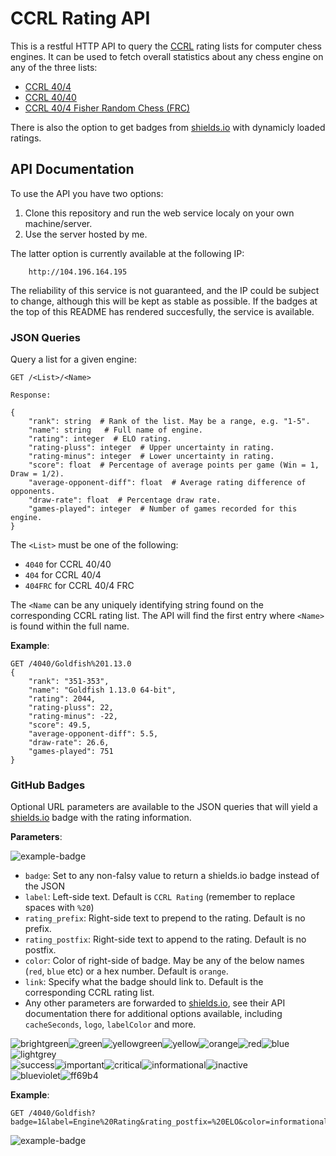 # CCRL Rating API

This is a restful HTTP API to query the [CCRL](http://ccrl.chessdom.com/ccrl/404/) rating lists for computer chess engines. It can be used to fetch overall statistics about any chess engine on any of the three lists:

  * [CCRL 40/4](http://ccrl.chessdom.com/ccrl/404/)
  * [CCRL 40/40](http://ccrl.chessdom.com/ccrl/4040/)
  * [CCRL 40/4 Fisher Random Chess (FRC)](http://ccrl.chessdom.com/ccrl/404FRC)
  
There is also the option to get badges from [shields.io](https://shields.io/) with dynamicly loaded ratings.

## API Documentation

To use the API you have two options:

1. Clone this repository and run the web service localy on your own machine/server.
2. Use the server hosted by me.

The latter option is currently available at the following IP:

```text
    http://104.196.164.195
```

The reliability of this service is not guaranteed, and the IP could be subject to change, although this will be kept as stable as possible. If the badges at the top of this README has rendered succesfully, the service is available.

### JSON Queries

Query a list for a given engine:

``` text
GET /<List>/<Name>

Response:

{
    "rank": string  # Rank of the list. May be a range, e.g. "1-5".
    "name": string   # Full name of engine.
    "rating": integer  # ELO rating.
    "rating-pluss": integer  # Upper uncertainty in rating.
    "rating-minus": integer  # Lower uncertainty in rating.
    "score": float  # Percentage of average points per game (Win = 1, Draw = 1/2).
    "average-opponent-diff": float  # Average rating difference of opponents.
    "draw-rate": float  # Percentage draw rate.
    "games-played": integer  # Number of games recorded for this engine.
}
```
The `<List>` must be one of the following:

  * `4040` for CCRL 40/40
  * `404` for CCRL 40/4
  * `404FRC` for CCRL 40/4 FRC

The `<Name` can be any uniquely identifying string found on the corresponding CCRL rating list. The API will find the first entry where `<Name>` is found within the full name.

__Example__:
``` text
GET /4040/Goldfish%201.13.0
{
    "rank": "351-353",
    "name": "Goldfish 1.13.0 64-bit",
    "rating": 2044,
    "rating-pluss": 22,
    "rating-minus": -22,
    "score": 49.5,
    "average-opponent-diff": 5.5,
    "draw-rate": 26.6,
    "games-played": 751
}
```

### GitHub Badges

Optional URL parameters are available to the JSON queries that will yield a [shields.io](https://shields.io) badge with the rating information. 

__Parameters__:

<img alt="example-badge" src="https://img.shields.io/badge/label-rating__prefix_2000_rating__postfix-important.svg"/>

  * `badge`: Set to any non-falsy value to return a shields.io badge instead of the JSON
  * `label`: Left-side text. Default is `CCRL Rating` (remember to replace spaces with `%20`)
  * `rating_prefix`: Right-side text to prepend to the rating. Default is no prefix.
  * `rating_postfix`: Right-side text to append to the rating. Default is no postfix.
  * `color`: Color of right-side of badge. May be any of the below names (`red`, `blue` etc) or a hex number. Default is `orange`.
  * `link`: Specify what the badge should link to. Default is the corresponding CCRL rating list.
  * Any other parameters are forwarded to [shields.io](https://shields.io/), see their API documentation there for additional options available, including `cacheSeconds`, `logo`, `labelColor` and more.

<span><span display="inline" height="20px" class="common__BadgeWrapper-sc-16zh6vt-3 ilKSRz"><img alt="brightgreen" src="https://img.shields.io/badge/-brightgreen-brightgreen.svg"/></span><span display="inline" height="20px" class="common__BadgeWrapper-sc-16zh6vt-3 ilKSRz"><img alt="green" src="https://img.shields.io/badge/-green-green.svg"/></span><span display="inline" height="20px" class="common__BadgeWrapper-sc-16zh6vt-3 ilKSRz"><img alt="yellowgreen" src="https://img.shields.io/badge/-yellowgreen-yellowgreen.svg"/></span><span display="inline" height="20px" class="common__BadgeWrapper-sc-16zh6vt-3 ilKSRz"><img alt="yellow" src="https://img.shields.io/badge/-yellow-yellow.svg"/></span><span display="inline" height="20px" class="common__BadgeWrapper-sc-16zh6vt-3 ilKSRz"><img alt="orange" src="https://img.shields.io/badge/-orange-orange.svg"/></span><span display="inline" height="20px" class="common__BadgeWrapper-sc-16zh6vt-3 ilKSRz"><img alt="red" src="https://img.shields.io/badge/-red-red.svg"/></span><span display="inline" height="20px" class="common__BadgeWrapper-sc-16zh6vt-3 ilKSRz"><img alt="blue" src="https://img.shields.io/badge/-blue-blue.svg"/></span><span display="inline" height="20px" class="common__BadgeWrapper-sc-16zh6vt-3 ilKSRz"><img alt="lightgrey" src="https://img.shields.io/badge/-lightgrey-lightgrey.svg"/></span></span><br/><span><span display="inline" height="20px" class="common__BadgeWrapper-sc-16zh6vt-3 ilKSRz"><img alt="success" src="https://img.shields.io/badge/-success-success.svg"/></span><span display="inline" height="20px" class="common__BadgeWrapper-sc-16zh6vt-3 ilKSRz"><img alt="important" src="https://img.shields.io/badge/-important-important.svg"/></span><span display="inline" height="20px" class="common__BadgeWrapper-sc-16zh6vt-3 ilKSRz"><img alt="critical" src="https://img.shields.io/badge/-critical-critical.svg"/></span><span display="inline" height="20px" class="common__BadgeWrapper-sc-16zh6vt-3 ilKSRz"><img alt="informational" src="https://img.shields.io/badge/-informational-informational.svg"/></span><span display="inline" height="20px" class="common__BadgeWrapper-sc-16zh6vt-3 ilKSRz"><img alt="inactive" src="https://img.shields.io/badge/-inactive-inactive.svg"/></span></span><br/><span><span display="inline" height="20px" class="common__BadgeWrapper-sc-16zh6vt-3 ilKSRz"><img alt="blueviolet" src="https://img.shields.io/badge/-blueviolet-blueviolet.svg"/></span><span display="inline" height="20px" class="common__BadgeWrapper-sc-16zh6vt-3 ilKSRz"><img alt="ff69b4" src="https://img.shields.io/badge/-ff69b4-ff69b4.svg"/></span>


__Example__:

``` text
GET /4040/Goldfish?badge=1&label=Engine%20Rating&rating_postfix=%20ELO&color=informational
```
<img alt="example-badge" src="https://img.shields.io/badge/Engine%20Rating-2044%20ELO-informational.svg?badge=1&label=Engine+Rating&rating_postfix=+ELO&color=informational&cacheSeconds=86400&link=http%3A%2F%2Fccrl.chessdom.com%2Fccrl%2F4040"/>

